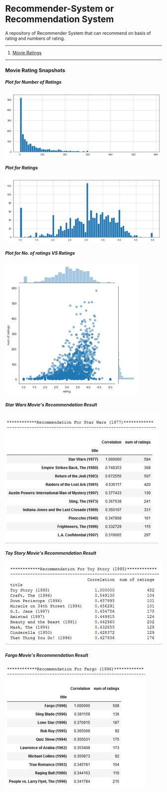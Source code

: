 # Recommender-System or Recommendation System

A repository of Recommender System that can recommend on basis of rating and numbers of rating.

- - - -
1. [Movie Ratings](https://github.com/SohelRaja/Recommender-System/blob/master/Movie%20Ratings/Movie%20Ratings.ipynb)
- - - -

### Movie Rating Snapshots
##### Plot for Number of Ratings
![](https://github.com/SohelRaja/Recommender-System/blob/master/Movie%20Ratings/Snapshots/hist_no_rating.png)
##### Plot for Ratings
![](https://github.com/SohelRaja/Recommender-System/blob/master/Movie%20Ratings/Snapshots/hist_rating.png)
##### Plot for No. of ratings VS Ratings
![](https://github.com/SohelRaja/Recommender-System/blob/master/Movie%20Ratings/Snapshots/rating_vs_no_of_rating.png)
##### Star Wars Movie's Recommendation Result
![](https://github.com/SohelRaja/Recommender-System/blob/master/Movie%20Ratings/Snapshots/starwars.JPG)
##### Toy Story Movie's Recommendation Result
![](https://github.com/SohelRaja/Recommender-System/blob/master/Movie%20Ratings/Snapshots/Toystory.JPG)
##### Fargo Movie's Recommendation Result
![](https://github.com/SohelRaja/Recommender-System/blob/master/Movie%20Ratings/Snapshots/fargo.JPG)
